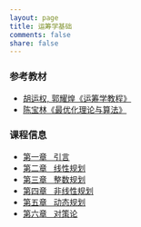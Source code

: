 ```yaml
---
layout: page
title: 运筹学基础
comments: false
share: false
---
```


### 参考教材
* <a href="https://item.jd.com/14020941.html" class="textlink" target="_blank"> 胡运权, 郭耀煌《运筹学教程》</a><br>
* <a href="https://item.jd.com/12755179.html" class="textlink" target="_blank"> 陈宝林《最优化理论与算法》</a><br>

### 课程信息
* <a href="../OR/引言.pdf" class="textlink" target="_blank">  第一章 &nbsp;  引言<br>
* <a href="../OR/线性规划.pdf" class="textlink" target="_blank">  第二章 &nbsp;  线性规划<br>
* <a href="../OR/整数规划.pdf" class="textlink" target="_blank">  第三章 &nbsp;  整数规划<br>
* <a href="../OR/非线性规划.pdf" class="textlink" target="_blank">  第四章 &nbsp;  非线性规划<br>
* <a href="../OR/动态规划.pdf" class="textlink" target="_blank">  第五章 &nbsp;  动态规划<br>
* <a href="../OR/对策论.pdf" class="textlink" target="_blank">  第六章 &nbsp;  对策论<br>
